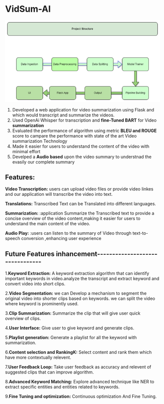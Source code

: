# VidSum-AI
![Project Structure](VidsumAI.drawio.png)

1. Developed a web application for video summarization using Flask and which would transcript and summarize the videos.
2. Used OpenAi Whisper for transcription and **fine-Tuned BART** for Video **summarization** 
3. Evaluated the performance of algorithm using metric  **BLEU and ROUGE** score to campare the performance with state of the art Video summarization Technology
4. Made it easier for users to understand the content of the video with minimal effort
5. Develped a **Audio based** upon the video summary to understnad the evasily our complete summary 


## Features:
**Video Transcription:** users can upload video files or provide video linkes and our application will transcribe the video into text.

**Translations:** Transcribed Text can be Translated into different languages.

**Summarization:** :application Summarize the Transcribed text to provide a concise overview of the video content,making it easier for users to understand the main content of the video.

**Audio Play:** :users can listen to the summary of Video through text-to-speech conversion ,enhancing user experience

## Future Features inhancement--------------------------------

1.**Keyword Extraction:** A keyword extraction algorithm that can identify important keywords in video.analyze the transcript and extract keyword and convert video into short clips.

2.**Video Segmentation:** we can Develop a mechanism to segment the original video into shorter clips based on keywords. we can split the video where keyword is prominently used.

3.**Clip Summarization:** Summarize the clip that will give user quick overview of clips.

4.**User Interface:** Give user to give keyword and generate clips.

5.**Playlist generation:** Generate a playlist for all the keyword with summarization.

6.**Content selection and RankingK:** Select content and rank them which have more contextually relevent.

7.**User Feedback Loop:** Take user feedback as accuracy and relevent of suggested clips  that can improve algorithm.

8.**Advanced Keyword Matching:** Explore advanced technique like NER to extract specific entities and entities related to keywords.

9.**Fine Tuning and optimization:** Continuous optimization And Fine Tuning.

